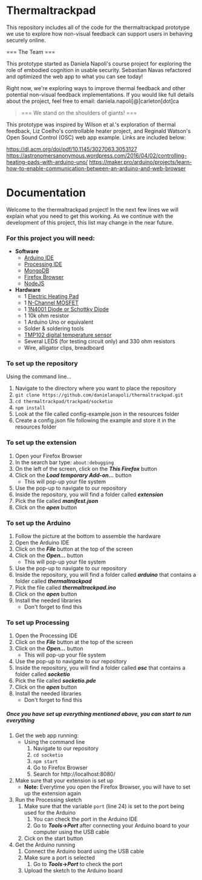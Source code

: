 # Thermaltrackpad

This repository includes all of the code for the thermaltrackpad prototype we use to explore how non-visual feedback can support users in behaving securely online. 

=== The Team ===

This prototype started as Daniela Napoli's course project for exploring the role of embodied cognition in usable security. Sebastian Navas refactored and optimized the web app to what you can see today! 

Right now, we're exploring ways to improve thermal feedback and other potential non-visual feedback implementations. If you would like full details about the project, feel free to email: daniela.napoli[@]carleton[dot]ca

> === We stand on the shoulders of giants! ===

This prototype was inspired by Wilson et al.'s exploration of thermal feedback, Liz Coelho's controllable heater project, and Reginald Watson's Open Sound Control (OSC) web app example. Links are included below:

https://dl.acm.org/doi/pdf/10.1145/3027063.3053127
https://astronomersanonymous.wordpress.com/2016/04/02/controlling-heating-pads-with-arduino-uno/
https://maker.pro/arduino/projects/learn-how-to-enable-communication-between-an-arduino-and-web-browser

# Documentation

Welcome to the thermaltrackpad project! In the next few lines we will explain what you need to get this working. As we continue with the development of this project, this list may change in the near future. 

### For this project you will need:
- **Software**
    - [Arduino IDE](https://www.arduino.cc/en/Main/Software)
    - [Processing IDE](https://processing.org/download/)
    - [MongoDB](https://docs.mongodb.com/manual/installation/)
    - [Firefox Browser](https://www.mozilla.org/en-CA/firefox/new/)
    - [NodeJS](https://nodejs.org/en/)
- **Hardware**
    - 1 [Electric Heating Pad](https://www.sparkfun.com/products/11289)
    - 1 [N-Channel MOSFET](https://www.sparkfun.com/products/10213)
    - 1 [1N4001 Diode or Schottky Diode](https://www.adafruit.com/products/755)
    - 1 10k ohm resistor
    - 1 Arduino Uno or equivalent
    - Solder & soldering tools
    - [TMP102 digital temperature sensor](https://www.sparkfun.com/products/11931)
    - Several LEDS (for testing circuit only) and 330 ohm resistors
    - Wire, alligator clips, breadboard

### To set up the repository
Using the command line...
1. Navigate to the directory where you want to place the repository
1. `git clone https://github.com/danielanapoli/thermaltrackpad.git`
1. `cd thermaltrackpad/trackpad/socketio`
1. `npm install`
1. Look at the file called config-example.json in the resources folder
1. Create a config.json file following the example and store it in the resources folder

### To set up the extension
1. Open your Firefox Browser
1. In the search bar type: `about:debugging`
1. On the left of the screen, click on the **_This Firefox_** button
1. Click on the **_Load temporary Add-on..._** button
    - This will pop-up your file system
1. Use the pop-up to navigate to our repository
1. Inside the repository, you will find a folder called **_extension_**
1. Pick the file called **_manifest.json_**
1. Click on the **_open_** button

### To set up the Arduino
1. Follow the picture at the bottom to assemble the hardware
1. Open the Arduino IDE
1. Click on the **_File_** button at the top of the screen
1. Click on the **_Open..._** button
    - This will pop-up your file system
1. Use the pop-up to navigate to our repository
1. Inside the repository, you will find a folder called **_arduino_** that contains a folder called **_thermaltrackpad_**
1. Pick the file called **_thermaltrackpad.ino_**
1. Click on the **_open_** button
1. Install the needed libraries
    - Don't forget to find this

### To set up Processing
1. Open the Processing IDE
1. Click on the **_File_** button at the top of the screen
1. Click on the **_Open..._** button
    - This will pop-up your file system
1. Use the pop-up to navigate to our repository
1. Inside the repository, you will find a folder called **_osc_** that contains a folder called **_socketio_**
1. Pick the file called **_socketio.pde_**
1. Click on the **_open_** button
1. Install the needed libraries
    - Don't forget to find this


##### Once you have set up everything mentioned above, you can start to run everything
1. Get the web app running:
    - Using the command line
        1. Navigate to our repository
        1. `cd socketio`
        1. `npm start`
        1. Go to Firefox Browser 
        1. Search for http://localhost:8080/
1. Make sure that your extension is set up
    - **Note:** Everytime you open the Firefox Browser, you will have to set up the extension again
1. Run the Processing sketch
    1. Make sure that the variable `port` (line 24) is set to the port being used for the Arduino 
        1. You can check the port in the Arduino IDE
        1. Go to **_Tools_->_Port_** after connecting your Arduino board to your computer using the USB cable
    1. Cick on the start button
1. Get the Arduino running
    1. Connect the Arduino board using the USB cable
    1. Make sure a port is selected 
        1. Go to **_Tools_->_Port_** to check the port
    1. Upload the sketch to the Arduino board
